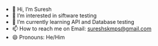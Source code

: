 - 👋 Hi, I’m Suresh
- 👀 I’m interested in siftware testing
- 🌱 I’m currently learning API and Database testing
- 📫 How to reach me on Email: sureshskmps@gmail.com
- 😄 Pronouns: He/Him
<!---
Suresh-3067/Suresh-3067 is a ✨ special ✨ repository because its `README.md` (this file) appears on your GitHub profile.
You can click the Preview link to take a look at your changes.
--->
